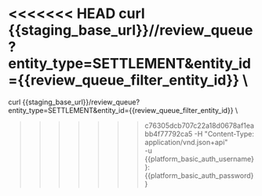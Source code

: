 <<<<<<< HEAD
curl {{staging_base_url}}//review_queue?entity_type=SETTLEMENT&entity_id={{review_queue_filter_entity_id}}  \
=======
curl {{staging_base_url}}/review_queue?entity_type=SETTLEMENT&entity_id={{review_queue_filter_entity_id}}  \
>>>>>>> c76305dcb707c22a18d0678af1eabb4f77792ca5
    -H "Content-Type: application/vnd.json+api" \
    -u  {{platform_basic_auth_username}}:{{platform_basic_auth_password}}
